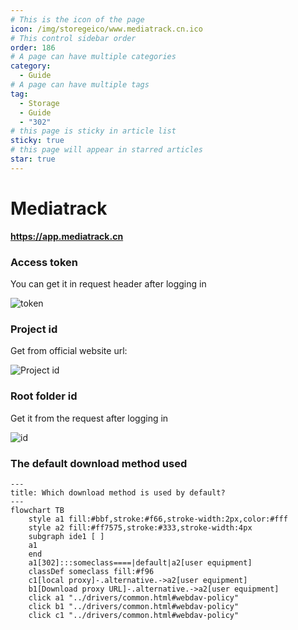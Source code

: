 ```yaml
---
# This is the icon of the page
icon: /img/storegeico/www.mediatrack.cn.ico
# This control sidebar order
order: 186
# A page can have multiple categories
category:
  - Guide
# A page can have multiple tags
tag:
  - Storage
  - Guide
  - "302"
# this page is sticky in article list
sticky: true
# this page will appear in starred articles
star: true
---
```


# Mediatrack

**https://app.mediatrack.cn**

### **Access token**

You can get it in request header after logging in

![token](/img/drivers/mediatrack-token.png)

### **Project id**
Get from official website url:

![Project id](/img/drivers/mediatrack-projectid.png)

### **Root folder id**

Get it from the request after logging in

![id](/img/drivers/mediatrack-rootid.png)



### **The default download method used**

```mermaid
---
title: Which download method is used by default?
---
flowchart TB
    style a1 fill:#bbf,stroke:#f66,stroke-width:2px,color:#fff
    style a2 fill:#ff7575,stroke:#333,stroke-width:4px
    subgraph ide1 [ ]
    a1
    end
    a1[302]:::someclass====|default|a2[user equipment]
    classDef someclass fill:#f96
    c1[local proxy]-.alternative.->a2[user equipment]
    b1[Download proxy URL]-.alternative.->a2[user equipment]
    click a1 "../drivers/common.html#webdav-policy"
    click b1 "../drivers/common.html#webdav-policy"
    click c1 "../drivers/common.html#webdav-policy"
```
